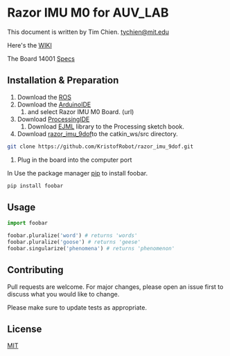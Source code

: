 # Razor IMU M0 for AUV_LAB

This document is written by Tim Chien. tychien@mit.edu

Here's the [WIKI](http://wiki.ros.org/razor_imu_9dof)

The Board 14001 [Specs](https://www.sparkfun.com/products/14001) 

## Installation & Preparation

1.  Download the [ROS](http://wiki.ros.org/melodic/Installation/Ubuntu)
1.  Download the [ArduinoIDE](https://www.arduino.cc/en/guide/linux#toc2)
    1.  and select Razor IMU M0 Board. (url) 
1.  Download [ProcessingIDE](https://processing.org/download/)
    1. Download [EJML](url) library to the Processing sketch book.
1.  Download [razor_imu_9dof](https://github.com/KristofRobot/razor_imu_9dof)to the catkin_ws/src directory. 
```bash 
git clone https://github.com/KristofRobot/razor_imu_9dof.git 
```

1.  Plug in the board into the computer port


In 
Use the package manager [pip](https://pip.pypa.io/en/stable/) to install foobar.

```bash
pip install foobar
```

## Usage

```python
import foobar

foobar.pluralize('word') # returns 'words'
foobar.pluralize('goose') # returns 'geese'
foobar.singularize('phenomena') # returns 'phenomenon'
```

## Contributing
Pull requests are welcome. For major changes, please open an issue first to discuss what you would like to change.

Please make sure to update tests as appropriate.

## License
[MIT](https://choosealicense.com/licenses/mit/)
